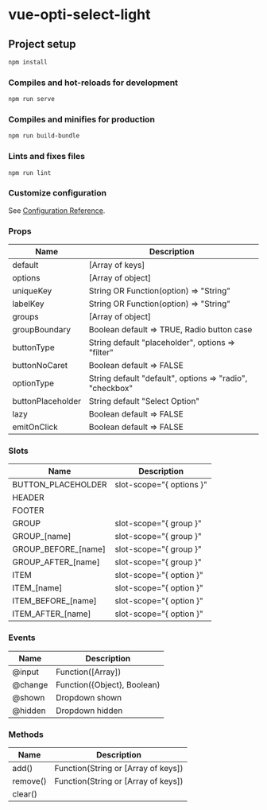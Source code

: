 # vue-opti-select-light

## Project setup
```sh
npm install
```

### Compiles and hot-reloads for development
```sh
npm run serve
```

### Compiles and minifies for production
```sh
npm run build-bundle
```

### Lints and fixes files
```sh
npm run lint
```

### Customize configuration
See [Configuration Reference](https://cli.vuejs.org/config/).

### Props
| Name | Description |
| ------ | ------ |
| default | [Array of keys] |
| options | [Array of object] |
| uniqueKey | String OR Function(option) => "String" |
| labelKey | String OR Function(option) => "String" |
| groups | [Array of object] |
| groupBoundary | Boolean default => TRUE, Radio button case |
| buttonType | String default "placeholder", options => "filter" |
| buttonNoCaret | Boolean default => FALSE |
| optionType | String default "default", options => "radio", "checkbox" |
| buttonPlaceholder | String default "Select Option" |
| lazy | Boolean default => FALSE |
| emitOnClick | Boolean default => FALSE |

### Slots
| Name | Description |
| ------ | ------ |
| BUTTON_PLACEHOLDER | slot-scope="{ options }" |
| HEADER | |
| FOOTER | |
| GROUP | slot-scope="{ group }" |
| GROUP_[name] | slot-scope="{ group }" |
| GROUP_BEFORE_[name] | slot-scope="{ group }" |
| GROUP_AFTER_[name] | slot-scope="{ group }" |
| ITEM | slot-scope="{ option }" |
| ITEM_[name] | slot-scope="{ option }" |
| ITEM_BEFORE_[name] | slot-scope="{ option }" |
| ITEM_AFTER_[name] | slot-scope="{ option }" |

### Events
| Name | Description |
| ------ | ------ |
| @input | Function([Array]) |
| @change | Function({Object}, Boolean) |
| @shown | Dropdown shown |
| @hidden | Dropdown hidden |

### Methods
| Name | Description |
| ------ | ------ |
| add() | Function(String or [Array of keys]) |
| remove() | Function(String or [Array of keys]) |
| clear() | |